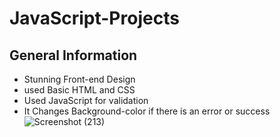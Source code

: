 # JavaScript-Projects
## General Information
* Stunning Front-end Design
* used Basic HTML and CSS
* Used JavaScript for validation
* It Changes Background-color if there is an error or success
![Screenshot (213)](https://user-images.githubusercontent.com/73629899/103404941-66a3bf00-4b7b-11eb-9663-a5490a895726.png)

